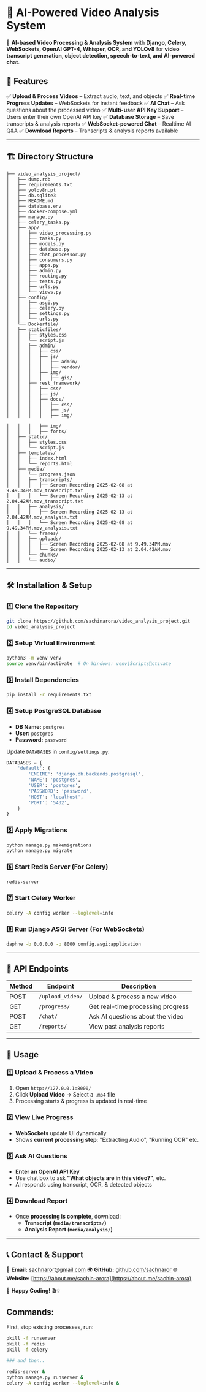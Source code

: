 # 🎥 AI-Powered Video Analysis System




🚀 **AI-based Video Processing & Analysis System** with **Django, Celery, WebSockets, OpenAI GPT-4, Whisper, OCR, and YOLOv8** for **video transcript generation, object detection, speech-to-text, and AI-powered chat**.

## 📌 Features
✅ **Upload & Process Videos** – Extract audio, text, and objects
✅ **Real-time Progress Updates** – WebSockets for instant feedback
✅ **AI Chat** – Ask questions about the processed video
✅ **Multi-user API Key Support** – Users enter their own OpenAI API key
✅ **Database Storage** – Save transcripts & analysis reports
✅ **WebSocket-powered Chat** – Realtime AI Q&A
✅ **Download Reports** – Transcripts & analysis reports available

---

## 🏗️ Directory Structure
```
├── video_analysis_project/
│   ├── dump.rdb
│   ├── requirements.txt
│   ├── yolov8n.pt
│   ├── db.sqlite3
│   ├── README.md
│   ├── database.env
│   ├── docker-compose.yml
│   ├── manage.py
│   ├── celery_tasks.py
│   ├── app/
│   │   ├── video_processing.py
│   │   ├── tasks.py
│   │   ├── models.py
│   │   ├── database.py
│   │   ├── chat_processor.py
│   │   ├── consumers.py
│   │   ├── apps.py
│   │   ├── admin.py
│   │   ├── routing.py
│   │   ├── tests.py
│   │   ├── urls.py
│   │   └── views.py
│   ├── config/
│   │   ├── asgi.py
│   │   ├── celery.py
│   │   ├── settings.py
│   │   └── urls.py
│   └── Dockerfile/
│   ├── staticfiles/
│   │   ├── styles.css
│   │   └── script.js
│   │   ├── admin/
│   │   │   ├── css/
│   │   │   ├── js/
│   │   │   │   ├── admin/
│   │   │   │   ├── vendor/
│   │   │   ├── img/
│   │   │   │   ├── gis/
│   │   ├── rest_framework/
│   │   │   ├── css/
│   │   │   ├── js/
│   │   │   ├── docs/
│   │   │   │   ├── css/
│   │   │   │   ├── js/
│   │   │   │   ├── img/

│   │   │   ├── img/
│   │   │   ├── fonts/
│   ├── static/
│   │   ├── styles.css
│   │   └── script.js
│   ├── templates/
│   │   ├── index.html
│   │   └── reports.html
│   ├── media/
│   │   └── progress.json
│   │   ├── transcripts/
│   │   │   ├── Screen Recording 2025-02-08 at 9.49.34PM.mov_transcript.txt
│   │   │   └── Screen Recording 2025-02-13 at 2.04.42AM.mov_transcript.txt
│   │   ├── analysis/
│   │   │   ├── Screen Recording 2025-02-13 at 2.04.42AM.mov_analysis.txt
│   │   │   └── Screen Recording 2025-02-08 at 9.49.34PM.mov_analysis.txt
│   │   └── frames/
│   │   ├── uploads/
│   │   │   ├── Screen Recording 2025-02-08 at 9.49.34PM.mov
│   │   │   └── Screen Recording 2025-02-13 at 2.04.42AM.mov
│   │   └── chunks/
│   │   └── audio/

```

---

## 🛠️ **Installation & Setup**
### 1️⃣ Clone the Repository
```bash
git clone https://github.com/sachinarora/video_analysis_project.git
cd video_analysis_project
```

### 2️⃣ Setup Virtual Environment
```bash
python3 -m venv venv
source venv/bin/activate  # On Windows: venv\Scriptsctivate
```

### 3️⃣ Install Dependencies
```bash
pip install -r requirements.txt
```

### 4️⃣ Setup PostgreSQL Database
- **DB Name:** `postgres`
- **User:** `postgres`
- **Password:** `password`

Update `DATABASES` in `config/settings.py`:
```python
DATABASES = {
    'default': {
        'ENGINE': 'django.db.backends.postgresql',
        'NAME': 'postgres',
        'USER': 'postgres',
        'PASSWORD': 'password',
        'HOST': 'localhost',
        'PORT': '5432',
    }
}
```

### 5️⃣ Apply Migrations
```bash
python manage.py makemigrations
python manage.py migrate
```

### 6️⃣ Start Redis Server (For Celery)
```bash
redis-server
```

### 7️⃣ Start Celery Worker
```bash
celery -A config worker --loglevel=info
```

### 8️⃣ Run Django ASGI Server (For WebSockets)
```bash
daphne -b 0.0.0.0 -p 8000 config.asgi:application
```

---

## 📖 API Endpoints
| Method | Endpoint         | Description                         |
|--------|-----------------|-------------------------------------|
| POST   | `/upload_video/` | Upload & process a new video      |
| GET    | `/progress/`     | Get real-time processing progress |
| POST   | `/chat/`         | Ask AI questions about the video  |
| GET    | `/reports/`      | View past analysis reports        |

---

## 🔧 **Usage**
### **1️⃣ Upload & Process a Video**
1. Open `http://127.0.0.1:8000/`
2. Click **Upload Video** → Select a `.mp4` file
3. Processing starts & progress is updated in real-time

### **2️⃣ View Live Progress**
- **WebSockets** update UI dynamically
- Shows **current processing step**: "Extracting Audio", "Running OCR" etc.

### **3️⃣ Ask AI Questions**
- **Enter an OpenAI API Key**
- Use chat box to ask **"What objects are in this video?"**, etc.
- AI responds using transcript, OCR, & detected objects

### **4️⃣ Download Report**
- Once **processing is complete**, download:
  - **Transcript (`media/transcripts/`)**
  - **Analysis Report (`media/analysis/`)**

---

## 📞 Contact & Support
📧 **Email:** sachnaror@gmail.com
🌍 **GitHub:** [github.com/sachnaror](https://github.com/sachnaror)
🌐 **Website:** [https://about.me/sachin-arora](https://about.me/sachin-arora)

🚀 **Happy Coding!** 🎬💡

## Commands:

First, stop existing processes, run:

```bash
pkill -f runserver
pkill -f redis
pkill -f celery

### and then..

redis-server &
python manage.py runserver &
celery -A config worker --loglevel=info &
```
